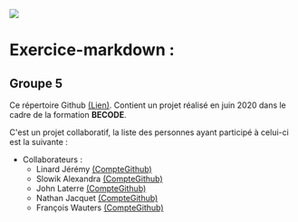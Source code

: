 ![](https://becode.org/app/uploads/2020/03/cropped-becode-logo-seal.png)


# Exercice-markdown :
## Groupe 5

Ce répertoire Github  [(Lien)](https://github.com/LinardJeremy/exercice-markdown). Contient un projet réalisé en juin 2020 dans le cadre de la formation **BECODE**.

C'est un projet collaboratif, la liste des personnes ayant participé à celui-ci est la suivante :

* Collaborateurs :
    * Linard Jérémy [(CompteGithub)](https://github.com/LinardJeremy)
    * Slowik Alexandra [(CompteGithub)](https://github.com/88aleksandra88)
    * John Laterre [(CompteGithub)](https://github.com/epictete)
    * Nathan Jacquet [(CompteGithub)](https://github.com/jacquetnathan)
    * François Wauters [(CompteGithub)](https://github.com/fwauters)
